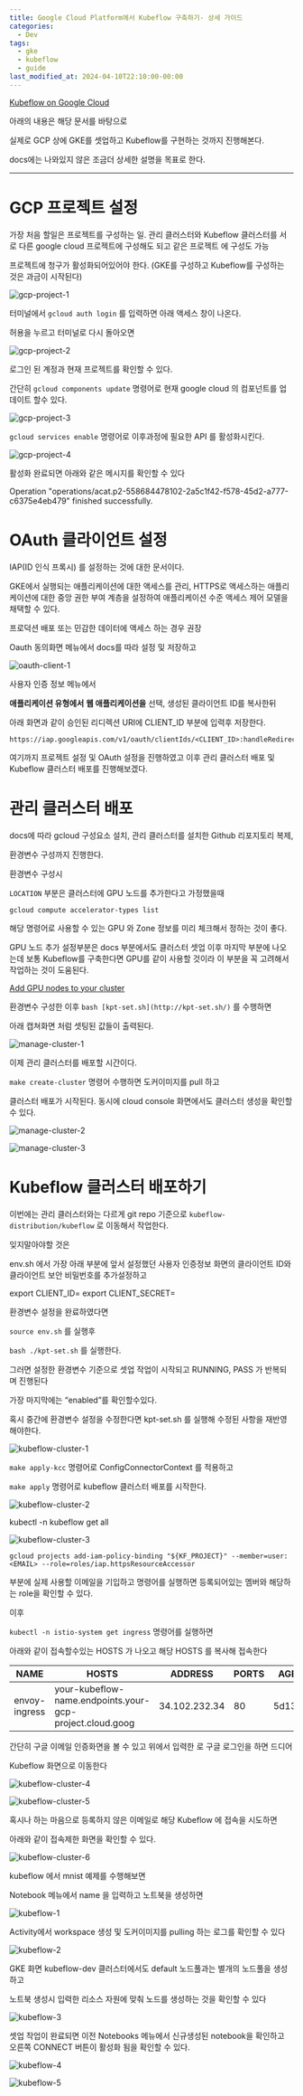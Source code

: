 ```yaml
---
title: Google Cloud Platform에서 Kubeflow 구축하기- 상세 가이드
categories:
  - Dev
tags:
  - gke
  - kubeflow
  - guide
last_modified_at: 2024-04-10T22:10:00-00:00
---
```


[Kubeflow on Google Cloud](https://googlecloudplatform.github.io/kubeflow-gke-docs/dev/docs/)

아래의 내용은 해당 문서를 바탕으로

실제로 GCP 상에 GKE를 셋업하고 Kubeflow를 구현하는 것까지 진행해본다.

docs에는 나와있지 않은 조금더 상세한 설명을 목표로 한다.

---

# **GCP 프로젝트 설정**

가장 처음 할일은 프로젝트를 구성하는 일. 관리 클러스터와 Kubeflow 클러스터를 서로 다른 google cloud 프로젝트에 구성해도 되고 같은 프로젝트 에 구성도 가능

프로젝트에 청구가 활성화되어있어야 한다. (GKE를 구성하고 Kubeflow를 구성하는 것은 과금이 시작된다)

![gcp-project-1](/assets/images/gcp-project-1.png)

터미널에서 `gcloud auth login` 를 입력하면 아래 액세스 창이 나온다.

허용을 누르고 터미널로 다시 돌아오면

![gcp-project-2](/assets/images/gcp-project-2.png)

로그인 된 계정과 현재 프로젝트를 확인할 수 있다.

간단히 `gcloud components update`  명령어로 현재 google cloud 의 컴포넌트를 업데이트 할수 있다.

![gcp-project-3](/assets/images/gcp-project-3.png)

`gcloud services enable`  명령어로 이후과정에 필요한 API 를 활성화시킨다.

![gcp-project-4](/assets/images/gcp-project-4.png)

활성화 완료되면 아래와 같은 메시지를 확인할 수 있다

Operation "operations/acat.p2-558684478102-2a5c1f42-f578-45d2-a777-c6375e4eb479" finished successfully.

# **OAuth 클라이언트 설정**

IAP(ID 인식 프록시) 를 설정하는 것에 대한 문서이다.

GKE에서 실행되는 애플리케이션에 대한 액세스를 관리, HTTPS로 액세스하는 애플리케이션에 대한 중앙 권한 부여 계층을 설정하여 애플리케이션 수준 액세스 제어 모델을 채택할 수 있다.

프로덕션 배포 또는 민감한 데이터에 액세스 하는 경우 권장

Oauth 동의화면 메뉴에서 docs를 따라 설정 및 저장하고

![oauth-client-1](/assets/images/oauth-client-1.png)

사용자 인증 정보 메뉴에서

**애플리케이션 유형에서** **웹 애플리케이션을** 선택, 생성된 클라이언트 ID를 복사한뒤

아래 화면과 같이 승인된 리디렉션 URI에 CLIENT_ID 부분에 입력후 저장한다.

```
https://iap.googleapis.com/v1/oauth/clientIds/<CLIENT_ID>:handleRedirect
```

여기까지 프로젝트 설정 및 OAuth 설정을 진행하였고 이후 관리 클러스터 배포 및 Kubeflow 클러스터 배포를 진행해보겠다.

# **관리 클러스터 배포**

docs에 따라 gcloud 구성요소 설치, 관리 클러스터를 설치한 Github 리포지토리 복제,

환경변수 구성까지 진행한다.

환경변수 구성시 

`LOCATION` 부분은 클러스터에 GPU 노드를 추가한다고 가정했을때

`gcloud compute accelerator-types list`

해당 명령어로 사용할 수 있는 GPU 와 Zone 정보를 미리 체크해서 정하는 것이 좋다.

GPU 노드 추가 설정부분은 docs 부분에서도 클러스터 셋업 이후 마지막 부분에 나오는데 보통 Kubeflow를 구축한다면 GPU를 같이 사용할 것이라 이 부분을 꼭 고려해서 작업하는 것이 도움된다.

[Add GPU nodes to your cluster](https://googlecloudplatform.github.io/kubeflow-gke-docs/dev/docs/customizing/#add-gpu-nodes-to-your-cluster)

환경변수 구성한 이후 `bash [kpt-set.sh](http://kpt-set.sh/)` 를 수행하면

아래 캡쳐화면 처럼 셋팅된 값들이 출력된다.

![manage-cluster-1](/assets/images/manage-cluster-1.png)

이제 관리 클러스터를 배포할 시간이다.

`make create-cluster`  명령어 수행하면 도커이미지를 pull 하고

클러스터 배포가 시작된다. 동시에 cloud console 화면에서도 클러스터 생성을 확인할수 있다.

![manage-cluster-2](/assets/images/manage-cluster-2.png)

![manage-cluster-3](/assets/images/manage-cluster-3.png)

# **Kubeflow 클러스터 배포하기**

이번에는 관리 클러스터와는 다르게 git repo 기준으로 
`kubeflow-distribution/kubeflow` 로 이동해서 작업한다.

잊지말아야할 것은 

env.sh 에서 가장 아래 부분에 앞서 설정했던 사용자 인증정보 화면의 클라이언트 ID와 클라이언트 보안 비밀번호를 추가설정하고

export CLIENT_ID=<Your CLIENT_ID>
export CLIENT_SECRET=<Your CLIENT_SECRET>

환경변수 설정을 완료하였다면 

`source env.sh` 를 실행후 

`bash ./kpt-set.sh` 를 실행한다.

그러면 설정한 환경변수 기준으로 셋업 작업이 시작되고 RUNNING, PASS 가 반복되며 진행된다

가장 마지막에는 “enabled”를 확인할수있다.

혹시 중간에 환경변수 설정을 수정한다면 kpt-set.sh 를 실행해 수정된 사항을 재반영해야한다.

![kubeflow-cluster-1](/assets/images/kubeflow-cluster-1.png)

`make apply-kcc` 명령어로 ConfigConnectorContext 를 적용하고

`make apply` 명령어로 kubeflow 클러스터 배포를 시작한다.

![kubeflow-cluster-2](/assets/images/kubeflow-cluster-2.png)

kubectl -n kubeflow get all

![kubeflow-cluster-3](/assets/images/kubeflow-cluster-3.png)

`gcloud projects add-iam-policy-binding "${KF_PROJECT}" --member=user:<EMAIL> --role=roles/iap.httpsResourceAccessor`

<EMAIL> 부분에 실제 사용할 이메일을 기입하고 명령어를 실행하면 등록되어있는 멤버와 해당하는 role을 확인할 수 있다.

이후 

`kubectl -n istio-system get ingress` 명령어를 실행하면

아래와 같이 접속할수있는 HOSTS 가 나오고 해당 HOSTS 를 복사해 접속한다


| NAME           | HOSTS                                                     | ADDRESS       | PORTS | AGE   |
|----------------|-----------------------------------------------------------|---------------|-------|-------|
| envoy-ingress  | your-kubeflow-name.endpoints.your-gcp-project.cloud.goog  | 34.102.232.34 | 80    | 5d13h |


간단히 구글 이메일 인증화면을 볼 수 있고 위에서 입력한 <EMAIL>로 구글 로그인을 하면 드디어 

Kubeflow 화면으로 이동한다

![kubeflow-cluster-4](/assets/images/kubeflow-cluster-4.png)



![kubeflow-cluster-5](/assets/images/kubeflow-cluster-5.png)

혹시나 하는 마음으로 등록하지 않은 이메일로 해당 Kubeflow 에 접속을 시도하면

아래와 같이 접속제한 화면을 확인할 수 있다.


![kubeflow-cluster-6](/assets/images/kubeflow-cluster-6.png)

kubeflow 에서 mnist 예제를 수행해보면 

Notebook 메뉴에서 name 을 입력하고 노트북을 생성하면 


![kubeflow-1](/assets/images/kubeflow-1.png)

Activity에서 workspace 생성 및 도커이미지를 pulling 하는 로그를 확인할 수 있다


![kubeflow-2](/assets/images/kubeflow-2.png)

GKE 화면 kubeflow-dev 클러스터에서도 default 노드풀과는 별개의 노드풀을 생성 하고 

노트북 생성시 입력한 리소스 자원에 맞춰 노드를 생성하는 것을 확인할 수 있다


![kubeflow-3](/assets/images/kubeflow-3.png)

셋업 작업이 완료되면 이전 Notebooks 메뉴에서 신규생성된 notebook을 확인하고 오른쪽 CONNECT 버튼이 활성화 됨을 확인할 수 있다.


![kubeflow-4](/assets/images/kubeflow-4.png)



![kubeflow-5](/assets/images/kubeflow-5.png)